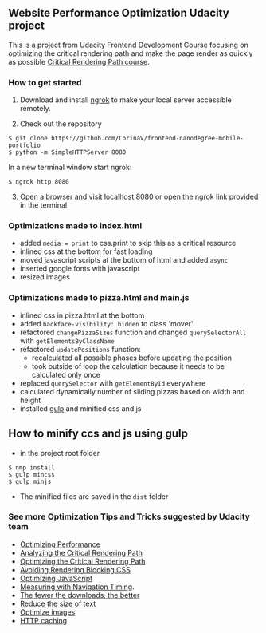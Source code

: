 ## Website Performance Optimization Udacity project

This is a project from Udacity Frontend Development Course focusing on optimizing the critical rendering path and make the page render as quickly as possible [Critical Rendering Path course](https://www.udacity.com/course/ud884).


### How to get started

1. Download and install [ngrok](https://ngrok.com/) to make your local server accessible remotely.

2. Check out the repository
```
$ git clone https://github.com/CorinaV/frontend-nanodegree-mobile-portfolio
$ python -m SimpleHTTPServer 8080
```
In a new terminal window start ngrok:
```
$ ngrok http 8080
```
3. Open a browser and visit localhost:8080 or open the ngrok link provided in the terminal


### Optimizations made to index.html
* added `media = print` to css.print to skip this as a critical resource
* inlined css at the bottom for fast loading
* moved javascript scripts at the bottom of html and added `async`
* inserted google fonts with javascript
* resized images

### Optimizations made to pizza.html and main.js
* inlined css in pizza.html at the bottom
* added `backface-visibility: hidden` to class 'mover'
* refactored `changePizzaSizes` function and changed `querySelectorAll` with `getElementsByClassName`
* refactored `updatePositions` function:
  * recalculated all possible phases before updating the position
  * took outside of loop the calculation because it needs to be calculated only once
* replaced `querySelector` with `getElementById` everywhere
* calculated dynamically number of sliding pizzas based on width and height
* installed [gulp](http://gulpjs.com/) and minified css and js

## How to minify ccs and js using gulp
 * in the project root folder

 ```
$ nmp install
$ gulp mincss
$ gulp minjs
```

* The minified files are saved in the `dist` folder



### See more Optimization Tips and Tricks suggested by Udacity team
* [Optimizing Performance](https://developers.google.com/web/fundamentals/performance/ "web performance")
* [Analyzing the Critical Rendering Path](https://developers.google.com/web/fundamentals/performance/critical-rendering-path/analyzing-crp.html "analyzing crp")
* [Optimizing the Critical Rendering Path](https://developers.google.com/web/fundamentals/performance/critical-rendering-path/optimizing-critical-rendering-path.html "optimize the crp!")
* [Avoiding Rendering Blocking CSS](https://developers.google.com/web/fundamentals/performance/critical-rendering-path/render-blocking-css.html "render blocking css")
* [Optimizing JavaScript](https://developers.google.com/web/fundamentals/performance/critical-rendering-path/adding-interactivity-with-javascript.html "javascript")
* [Measuring with Navigation Timing](https://developers.google.com/web/fundamentals/performance/critical-rendering-path/measure-crp.html "nav timing api").
* <a href="https://developers.google.com/web/fundamentals/performance/optimizing-content-efficiency/eliminate-downloads.html">The fewer the downloads, the better</a>
* <a href="https://developers.google.com/web/fundamentals/performance/optimizing-content-efficiency/optimize-encoding-and-transfer.html">Reduce the size of text</a>
* <a href="https://developers.google.com/web/fundamentals/performance/optimizing-content-efficiency/image-optimization.html">Optimize images</a>
* <a href="https://developers.google.com/web/fundamentals/performance/optimizing-content-efficiency/http-caching.html">HTTP caching</a>
